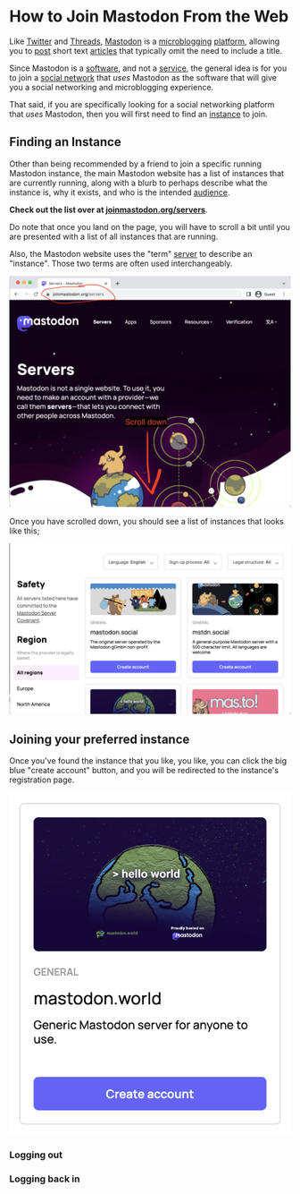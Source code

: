 # How to Join Mastodon From the Web

Like [Twitter](https://en.wikipedia.org/wiki/Twitter) and [Threads](https://en.wikipedia.org/wiki/Threads_(social_network)), [Mastodon](https://joinmastodon.org/) is a [microblogging](/docs/glossary/microblogging) [platform](/docs/glossary/platform), allowing you to [post](/docs/glossary/post) short text [articles](/docs/glossary/article) that typically omit the need to include a title.

Since Mastodon is a [software](/docs/glossary/software), and not a [service](/docs/glossary/service), the general idea is for you to join a [social network](/docs/glossary/social-network.md) that *uses* Mastodon as the software that will give you a social networking and microblogging experience.

That said, if you are specifically looking for a social networking platform that *uses* Mastodon, then you will first need to find an [instance](/docs/glossary/instance) to join.

## Finding an Instance

Other than being recommended by a friend to join a specific running Mastodon instance, the main Mastodon website has a list of instances that are currently running, along with a blurb to perhaps describe what the instance is, why it exists, and who is the intended [audience](/docs/glossary/audience).

**Check out the list over at [joinmastodon.org/servers](https://joinmastodon.org/servers)**.

Do note that once you land on the page, you will have to scroll a bit until you are presented with a list of all instances that are running.

Also, the Mastodon website uses the "term" [server](/docs/glossary/server) to describe an "instance". Those two terms are often used interchangeably.

![The Mastodon's website's server list page. You have to scroll down to actually see the list](joinmastodon.png)

Once you have scrolled down, you should see a list of instances that looks like this;

![The list of servers](serverslist.png)

## Joining your preferred instance

Once you've found the instance that you like, you like, you can click the big blue "create account" button, and you will be redirected to the instance's registration page.

![](joining.png)

### Logging out

### Logging back in